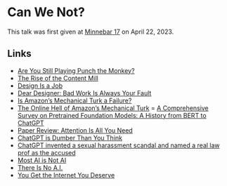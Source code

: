 # Can We Not?

This talk was first given at [Minnebar 17](https://minnestar.org/minnebar/) on April 22, 2023.

## Links

- [Are You Still Playing Punch the Monkey?](https://www.theseventhsense.com/blog/are-you-still-playing-punch-the-monkey)
- [The Rise of the Content Mill](https://digitalethics.org/essays/rise-content-mill)
- [Design Is a Job](https://abookapart.com/products/design-is-a-job)
- [Dear Designer: Bad Work Is Always Your Fault](https://modus.medium.com/bad-work-is-always-your-fault-68e579b7ea73)
- [Is Amazon’s Mechanical Turk a Failure?](https://blog.codinghorror.com/is-amazons-mechanical-turk-a-failure/)
- [The Online Hell of Amazon’s Mechanical Turk](https://www.theatlantic.com/business/archive/2018/01/amazon-mechanical-turk/551192/)
= [A Comprehensive Survey on Pretrained Foundation Models: A History from BERT to ChatGPT](https://arxiv.org/abs/2302.09419)
- [Paper Review: Attention Is All You Need](https://aakritsinghal44.medium.com/paper-review-attention-is-all-you-need-5cd659c972f4)
- [ChatGPT is Dumber Than You Think](https://www.theatlantic.com/technology/archive/2022/12/chatgpt-openai-artificial-intelligence-writing-ethics/672386/)
- [ChatGPT invented a sexual harassment scandal and named a real law prof as the accused](https://www.washingtonpost.com/technology/2023/04/05/chatgpt-lies/)
- [Most AI is Not AI](https://www.shrm.org/resourcesandtools/hr-topics/technology/pages/not-all-ai-is-really-ai-what-you-need-to-know.aspx)
- [There Is No A.I.](https://www.newyorker.com/science/annals-of-artificial-intelligence/there-is-no-ai)
- [You Get the Internet You Deserve](https://www.theregister.com/2022/12/06/internet_ai_gpt_ios/)
